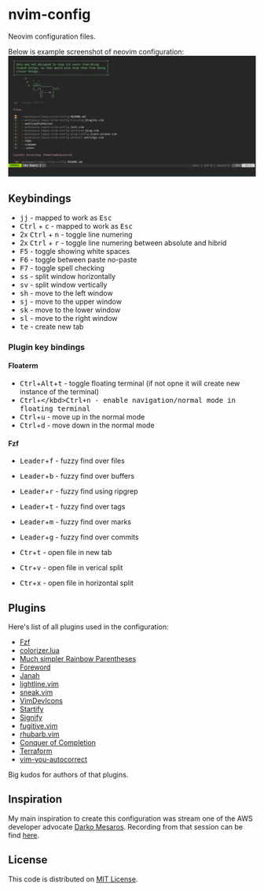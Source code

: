 # nvim-config

Neovim configuration files.

Below is example screenshot of neovim configuration:
![Neovim configuration screenshot](/images/neovim-config-screenshot.png)

## Keybindings

 - <kbd>j</kbd><kbd>j</kbd> - mapped to work as <kbd>Esc</kbd>
 - <kbd>Ctrl</kbd> + <kbd>c</kbd> - mapped to work as <kbd>Esc</kbd>
 - 2x <kbd>Ctrl</kbd> + <kbd>n</kbd> - toggle line numering
 - 2x <kbd>Ctrl</kbd> + <kbd>r</kbd> - toggle line numering between absolute and
   hibrid
 - <kbd>F5</kbd> - toggle showing white spaces
 - <kbd>F6</kbd> - toggle between paste no-paste
 - <kbd>F7</kbd> - toggle spell checking
 - <kbd>ss</kbd> - split window horizontally
 - <kbd>sv</kbd> - split window vertically
 - <kbd>sh</kbd> - move to the left window
 - <kbd>sj</kbd> - move to the upper window
 - <kbd>sk</kbd> - move to the lower window
 - <kbd>sl</kbd> - move to the right window
 - <kbd>te</kbd> - create new tab

### Plugin key bindings

#### Floaterm

- <kbd>Ctrl</kbd>+<kbd>Alt</kbd>+<kbd>t</kbd> - toggle floating terminal (if not opne it
  will create new instance of the terminal)
- <kbd>Ctrl</kbd>+<kbd>\</kbd><kbd>Ctrl</kbd>+<kbd>n</kbd> - enable
  navigation/normal mode in floating terminal
- <kbd>Ctrl</kbd>+<kbd>u</kbd> - move up in the normal mode
- <kbd>Ctrl</kbd>+<kbd>d</kbd> - move down in the normal mode

#### Fzf

- <kbd>Leader</kbd>+<kbd>f</kbd> - fuzzy find over files
- <kbd>Leader</kbd>+<kbd>b</kbd> - fuzzy find over buffers
- <kbd>Leader</kbd>+<kbd>r</kbd> - fuzzy find using ripgrep
- <kbd>Leader</kbd>+<kbd>t</kbd> - fuzzy find over tags
- <kbd>Leader</kbd>+<kbd>m</kbd> - fuzzy find over marks
- <kbd>Leader</kbd>+<kbd>g</kbd> - fuzzy find over commits

- <kbd>Ctr</kbd>+<kbd>t</kbd> - open file in new tab
- <kbd>Ctr</kbd>+<kbd>v</kbd> - open file in verical split
- <kbd>Ctr</kbd>+<kbd>x</kbd> - open file in horizontal split

## Plugins

Here's list of all plugins used in the configuration:

- [Fzf](https://github.com/junegunn/fzf.vim)
- [colorizer.lua](https://github.com/norcalli/nvim-colorizer.lua)
- [Much simpler Rainbow Parentheses](https://github.com/junegunn/rainbow_parentheses.vim)
- [Foreword](https://github.com/ParamagicDev/vim-medic_chalk)
- [Janah](https://github.com/mhinz/vim-janah)
- [lightline.vim](https://github.com/itchyny/lightline.vim)
- [sneak.vim](https://github.com/justinmk/vim-sneak)
- [VimDevIcons](https://github.com/ryanoasis/vim-devicons)
- [Startify](https://github.com/mhinz/vim-startify)
- [Signify](https://github.com/mhinz/vim-signify)
- [fugitive.vim](https://github.com/tpope/vim-fugitive)
- [rhubarb.vim](https://github.com/tpope/vim-rhubarb)
- [Conquer of Completion](https://github.com/neoclide/coc.nvim)
- [Terraform](https://github.com/hashivim/vim-terraform)
- [vim-you-autocorrect](https://github.com/sedm0784/vim-you-autocorrect)

Big kudos for authors of that plugins.

## Inspiration

My main inspiration to create this configuration was stream one of the AWS developer advocate [Darko Mesaros](https://github.com/darko-mesaros).
Recording from that session can be find [here](https://www.youtube.com/watch?v=kPnYFsXml-I).

## License

This code is distributed on [MIT License](/LICENSE).
